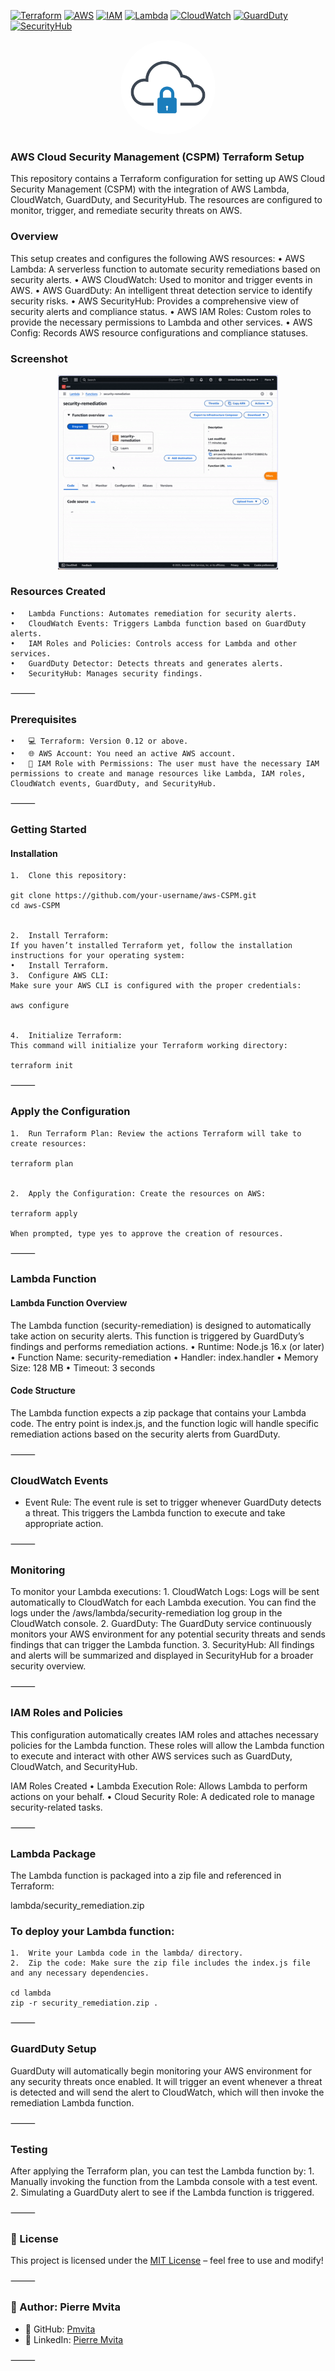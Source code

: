 [![Terraform](https://img.shields.io/badge/Terraform-v0.12%2B-blue)](https://www.terraform.io/)
[![AWS](https://img.shields.io/badge/AWS-Active-red)](https://aws.amazon.com/)
[![IAM](https://img.shields.io/badge/IAM-Permissions-yellow)](https://aws.amazon.com/iam/)
[![Lambda](https://img.shields.io/badge/Lambda-Serverless-green)](https://aws.amazon.com/lambda/)
[![CloudWatch](https://img.shields.io/badge/CloudWatch-Monitoring-purple)](https://aws.amazon.com/cloudwatch/)
[![GuardDuty](https://img.shields.io/badge/GuardDuty-Security-orange)](https://aws.amazon.com/guardduty/)
[![SecurityHub](https://img.shields.io/badge/SecurityHub-Compliance-cyan)](https://aws.amazon.com/security-hub/)

<div align="center">
    <img src="./screenshots/cloudsec-logo.jpg" width="30%" style="border-radius: 50%;" />
</div>

### AWS Cloud Security Management (CSPM) Terraform Setup

This repository contains a Terraform configuration for setting up AWS Cloud Security Management (CSPM) with the integration of AWS Lambda, CloudWatch, GuardDuty, and SecurityHub. The resources are configured to monitor, trigger, and remediate security threats on AWS.

### Overview

This setup creates and configures the following AWS resources:
	•	AWS Lambda: A serverless function to automate security remediations based on security alerts.
	•	AWS CloudWatch: Used to monitor and trigger events in AWS.
	•	AWS GuardDuty: An intelligent threat detection service to identify security risks.
	•	AWS SecurityHub: Provides a comprehensive view of security alerts and compliance status.
	•	AWS IAM Roles: Custom roles to provide the necessary permissions to Lambda and other services.
	•	AWS Config: Records AWS resource configurations and compliance statuses.

### Screenshot
<div align="center">
  <img src="./screenshots/video.gif" width="70%" />
</div>

### Resources Created
	•	Lambda Functions: Automates remediation for security alerts.
	•	CloudWatch Events: Triggers Lambda function based on GuardDuty alerts.
	•	IAM Roles and Policies: Controls access for Lambda and other services.
	•	GuardDuty Detector: Detects threats and generates alerts.
	•	SecurityHub: Manages security findings.

⸻

### Prerequisites
	•	💻 Terraform: Version 0.12 or above.
	•	🌐 AWS Account: You need an active AWS account.
	•	🔑 IAM Role with Permissions: The user must have the necessary IAM permissions to create and manage resources like Lambda, IAM roles, CloudWatch events, GuardDuty, and SecurityHub.

⸻

### Getting Started

#### Installation
	1.	Clone this repository:

	git clone https://github.com/your-username/aws-CSPM.git
	cd aws-CSPM


	2.	Install Terraform:
	If you haven’t installed Terraform yet, follow the installation instructions for your operating system:
	•	Install Terraform.
	3.	Configure AWS CLI:
	Make sure your AWS CLI is configured with the proper credentials:

	aws configure


	4.	Initialize Terraform:
	This command will initialize your Terraform working directory:

	terraform init



⸻

### Apply the Configuration
	1.	Run Terraform Plan: Review the actions Terraform will take to create resources:

	terraform plan


	2.	Apply the Configuration: Create the resources on AWS:

	terraform apply

	When prompted, type yes to approve the creation of resources.

⸻

### Lambda Function

#### Lambda Function Overview

The Lambda function (security-remediation) is designed to automatically take action on security alerts. This function is triggered by GuardDuty’s findings and performs remediation actions.
	•	Runtime: Node.js 16.x (or later)
	•	Function Name: security-remediation
	•	Handler: index.handler
	•	Memory Size: 128 MB
	•	Timeout: 3 seconds

#### Code Structure

The Lambda function expects a zip package that contains your Lambda code. The entry point is index.js, and the function logic will handle specific remediation actions based on the security alerts from GuardDuty.

⸻

### CloudWatch Events
 - Event Rule: The event rule is set to trigger whenever GuardDuty detects a threat. This triggers the Lambda function to execute and take appropriate action.

⸻

### Monitoring

To monitor your Lambda executions:
	1.	CloudWatch Logs:
	Logs will be sent automatically to CloudWatch for each Lambda execution. You can find the logs under the /aws/lambda/security-remediation log group in the CloudWatch console.
	2.	GuardDuty:
	The GuardDuty service continuously monitors your AWS environment for any potential security threats and sends findings that can trigger the Lambda function.
	3.	SecurityHub:
	All findings and alerts will be summarized and displayed in SecurityHub for a broader security overview.

⸻

### IAM Roles and Policies

This configuration automatically creates IAM roles and attaches necessary policies for the Lambda function. These roles will allow the Lambda function to execute and interact with other AWS services such as GuardDuty, CloudWatch, and SecurityHub.

IAM Roles Created
	•	Lambda Execution Role: Allows Lambda to perform actions on your behalf.
	•	Cloud Security Role: A dedicated role to manage security-related tasks.

⸻

### Lambda Package

The Lambda function is packaged into a zip file and referenced in Terraform:

lambda/security_remediation.zip

### To deploy your Lambda function:
	1.	Write your Lambda code in the lambda/ directory.
	2.	Zip the code: Make sure the zip file includes the index.js file and any necessary dependencies.

	cd lambda
	zip -r security_remediation.zip .



⸻

### GuardDuty Setup

GuardDuty will automatically begin monitoring your AWS environment for any security threats once enabled. It will trigger an event whenever a threat is detected and will send the alert to CloudWatch, which will then invoke the remediation Lambda function.

⸻

### Testing

After applying the Terraform plan, you can test the Lambda function by:
	1.	Manually invoking the function from the Lambda console with a test event.
	2.	Simulating a GuardDuty alert to see if the Lambda function is triggered.

⸻

### 📜 License

This project is licensed under the [MIT License](https://opensource.org/licenses/MIT) – feel free to use and modify!

⸻

### 🔹 Author: Pierre Mvita
-  🔗 GitHub: [Pmvita](https://github.com/Pmvita)
-  🔗 LinkedIn: [Pierre Mvita](https://www.linkedin.com/in/pierre-mvita)

⸻
